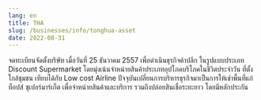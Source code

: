 ```yaml
---
lang: en
title: THA
slug: /businesses/info/tonghua-asset
date: 2022-08-31
---
```


จดทะเบียนจัดตั้งบริษัท เมื่อวันที่ 25 ธันวาคม 2557 เพื่อดำเนินธุรกิจค้าปลีก ในรูปแบบประเภท Discount Supermarket โดยมุ่งเน้นจำหน่ายสินค้าประเภทอุปโภคบริโภคในชีวิตประจำวัน ที่ตั้งใกล้ชุมชน เทียบได้กับ Low cost Airline   ปัจจุบันเปลี่ยนการบริหารธุรกิจมาเป็นการให้เช่าพื้นที่แก่ ท็อปส์ ซุเปอร์มาร์เก็ต เพื่อจำหน่ายสินค้าและบริการ รวมถึงปล่อยสินเชื่อระยะยาว โดยมีหลักประกัน
